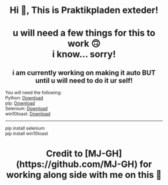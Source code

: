 <h1 align="center">Hi 👋, This is Praktikpladen exteder!</h1>

<h1 align="center"> u will need a few things for this to work 🙃 <br/> i know... sorry!</h1>

<h2 align="center"> i am currently working on making it auto BUT until u will need to do it ur self!  </h2>

You will need the following:  
Python: [Download](https://www.python.org/downloads/) <br/>
pip: [Download](https://pypi.org/project/pip/) <br/>
Selenium: [Download](https://selenium-python.readthedocs.io/installation.html) <br/>
win10toast: [Download](https://pypi.org/project/win10toast/) <br/>

--------------------------------------------------------------------------------------------

pip install selenium <br/>
pip install win10toast



<h1 align="center">Credit to [MJ-GH](https://github.com/MJ-GH) for working along side with me on this 💓 <h1/>
